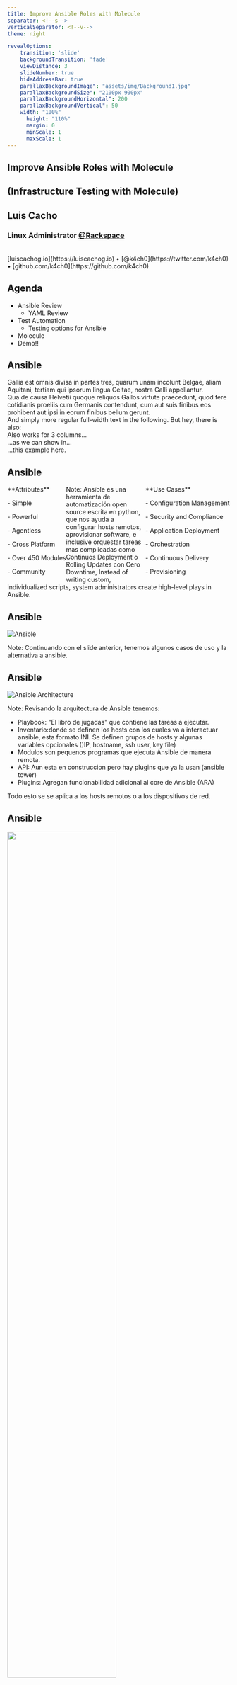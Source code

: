 ```yaml
---
title: Improve Ansible Roles with Molecule 
separator: <!--s-->
verticalSeparator: <!--v-->
theme: night

revealOptions:
    transition: 'slide'
    backgroundTransition: 'fade'
    viewDistance: 3
    slideNumber: true
    hideAddressBar: true
    parallaxBackgroundImage": "assets/img/Background1.jpg"
    parallaxBackgroundSize": "2100px 900px"
    parallaxBackgroundHorizontal": 200
    parallaxBackgroundVertical": 50
    width: "100%"
	  height: "110%"
	  margin: 0
	  minScale: 1
	  maxScale: 1
---
```


##  Improve Ansible Roles with Molecule 
## (Infrastructure Testing with Molecule)

<!--s-->
## Luis Cacho

### Linux Administrator [@Rackspace](https://rackspace.com)

<br/>
[luiscachog.io](https://luiscachog.io) &bull;
[@k4ch0](https://twitter.com/k4ch0) &bull;
[github.com/k4ch0](https://github.com/k4ch0)

<!--s-->
## Agenda

- Ansible Review
  - YAML Review
- Test Automation
  - Testing options for Ansible
- Molecule
- Demo!!

<!--s-->

<!-- .slide: data-background="assets/img/BackgroundAnsible.png" -->
<!--v-->

## Ansible

<section>
    <div class='multiCol'>
        <div class='col'>
            Gallia est omnis divisa in partes tres, quarum unam incolunt Belgae, aliam Aquitani, tertiam qui ipsorum lingua Celtae, nostra Galli appellantur.
        </div>
        <div class='col'>
            Qua de causa Helvetii quoque reliquos Gallos virtute praecedunt, quod fere cotidianis proeliis cum Germanis contendunt, cum aut suis finibus eos prohibent aut ipsi in eorum finibus bellum gerunt.
        </div>
    </div>
    And simply more regular full-width text in the following. But hey, there is also:
    <div class='multiCol'>
        <div class='col'>Also works for 3 columns...</div>
        <div class='col'>...as we can show in...</div>
        <div class='col'>...this example here.</div>
    </div>
</section>


<!--v-->

## Ansible

<section>
  <div style="text-align: left; float: left;">
    **Attributes**</p>
    - Simple</p>
    - Powerful</p>
    - Agentless</p>
    - Cross Platform</p>
    - Over 450 Modules</p>
    - Community</p>
    <!-- more Elements -->
  </div>

  <div style="text-align: left; float: right;">
    **Use Cases**</p>
    - Configuration Management</p>
    - Security and Compliance</p>
    - Application Deployment</p>
    - Orchestration</p>
    - Continuous Delivery</p>
    - Provisioning</p>
    <!-- more Elements -->
  </div>
</section>

Note:
Ansible es una herramienta de automatización open source escrita en python, que nos ayuda a configurar hosts remotos, aprovisionar software, e inclusive orquestar tareas mas complicadas como Continuos Deployment o Rolling Updates con Cero Downtime,
Instead of writing custom, individualized scripts, system administrators create high-level plays in Ansible. 

<!--v-->

## Ansible

![Ansible](assets/img/Ansible_all_in_one.png)

Note:
Continuando con el slide anterior, tenemos algunos casos de uso y la alternativa a ansible.

<!--v-->

## Ansible

![Ansible Architecture](assets/img/AnsibleArch.png)

Note:
Revisando la arquitectura de Ansible tenemos:

- Playbook: "El libro de jugadas" que contiene las tareas a ejecutar.
- Inventario:donde se definen los hosts con los cuales va a interactuar ansible, esta formato INI. Se definen grupos de hosts y algunas variables opcionales ()IP, hostname, ssh user, key file)
- Modulos son pequenos programas que ejecuta Ansible de manera remota.
- API: Aun esta en construccion pero hay plugins que ya la usan (ansible tower)
- Plugins: Agregan funcionabilidad adicional al core de Ansible (ARA)

Todo esto se se aplica a los hosts remotos o a los dispositivos de red.

<!--v-->

## Ansible

<img src="assets/img/Ansible_Playbook.png" width="70%" height="70%" >

Note:
Los componentes de playbook son, revisando desde la unidad mas pequena son:

- Tasks, que ejecutan el modulo de Ansible
- Al conjunto de varias tasks relacionadas, se le llama Play
- Al conjunto de diferentes Plays se le llama Playbook.

<!--v-->

## Ansible

- **Playbooks** contain **plays**  
- **Plays** contain **tasks**
- **Tasks** execute a **module**
- **Tasks** run sequencially
- **Handlers** are triggered by **tasks**, runs once at the end of the **play**

Note:
Revisando desde la unidad mas grande tenemos:
Cabe destacar que un Role se considera un playbook

<!--s-->

<!-- .slide: data-background="assets/img/BackgroundYaml.png" -->

<!--v-->

## YAML
#### YAML Ain't Markup Language

- Human-readable
- Machine-parseable language
- Data hierachy structures are maintained using identation.
- Data serialization format
  - JSON
  - XML
  - CSV

Note:
Legible para los humanos
Es un lenguaje que la maquina lo puede analizar facilmente
Las estructuras de datos de mantienen usando identacion (Python)
Tiene un forato de serialización de datos, ejemplos de ello son: JSON, XML, CSV
Serialization Format: A language used to convert or represent structured data or objects as series of characteres that can be stored on a disk.

<!--v-->

## YAML
#### YAML Ain't Markup Language

<section>
  <div style="text-align: left; float: left; font-size: 34px">
    - Documents begin with `---` </p>
      and end with `...` </p>
    - Identation denotes structure </p>
    - Comments begin with `#` </p>
    - Member of lists begin with `-` </p>
    - Key-value par use: </p>
      `<key>:<value>` </p>
    <!-- more Elements -->
  </div>

  <div style="text-align: right; float: right;" >
    <img style="float: right;" src="assets/img/YAML_Syntax.png" width="80%" height="80%" > <!-- .element: class="fragment" -->
  </div>
</section>

Note:
Los archivos empiezan con 3 guiones seguidos y terminan con 3 puntos (opcionales)
La identación marca estructura del archivo
Los comentarios comienzan con "gatito' o "hash"
Los miembros de una lista comienzan con un guion
Los valores de llave-valor se denotan como...

<!--s-->

<!-- .slide: data-background="assets/img/BackgroundTest.png" -->

<!--v-->

## Test Automation

- Reliable Code
- Quality
  - Fast feedback
- Time and cost saving
- Faster Development Cycle
  - CI/CD
- Repeatability
  - Test same change accross multiple environments (OS, Providers); multiple data sets

Note:
La automatizacion de las pruebas nos ayuda a:

- Tener un codigo mas seguro y confiable
- Mejora la calidad de nuestro codigo ya que permiten que se ejecuten más pruebas en menos tiempo, aumentando la cobertura de las pruebas, y realizando más exigentes.
- Reducimos el tiempo y el costo de un desarrollo
- Nos ayuda a tener un ciclo de desarrollo mas rapido ya que lo podemos/debemos integrar con alguna herramienta de CI/CD
- Repetibilidad, con lo cual podemos probar el mismo cambio en multples ambientes, sistemas operativos, o provides, o con diferentes data sets

<!--v-->

## Test Automation
#### Testing options for Ansible

- Ansible tasks *- Test Ansible w/ Ansible*<!-- .element: class="fragment" -->
- Test Kitchen *- Test Ansible w/ Ruby*<!-- .element: class="fragment" -->
- ansible-test *- Test Ansible w/ Unmaintained Python*<!-- .element: class="fragment" -->
- Molecule *- Test Ansible w/ Python*<!-- .element: class="fragment" -->

Note:
Algunas herramientas que revise, despues de ver la conferencia de Elana Hashman en en Ansible Fest 2017 son:

Testing Ansible with Ansible Tasks -> Test ansible with Ansible tasks
Benefits:

- As flexible and powerful as you need it
Issues:
- High development cost
- Ansible can't detect ansible bugs
- Need to write your own provisioner

Testing Ansible with ansible-test -> 
Benefits:

- Written in Python
- Solves the provisioning problem in "Test ansible with Ansible"
- Simple tool with small codebase
Issues:
- Onlys support docker provisioner on dEbian-based images
- Does not apear to be actively maintained

Testing Ansible with Test Kitchen -> 
Benefits:

- Large community
- Supports Ansible
- Supportw windows testing for Ansible
Issues:
- Written in Ruby
- Verifiers are Ruby or bash based
- Installs Ansible on the target host and runs it locally

<!--s-->

<!-- .slide: data-background="assets/img/BackgroundMolecule.png" -->

<!--v-->

## Molecule
#### Testing Ansible with Molecule

- Is designed to aid in the development and testing of Ansible roles.
- Provides support for testing with multiple instances, operating systems and distributions, virtualization providers, test frameworks and testing scenarios.
- Encourages an approach that results in consistently developed roles that are well-written, easily understood and maintained.

[https://github.com/ansible/molecule](https://github.com/ansible/molecule)
</br>
[https://molecule.readthedocs.io/](https://molecule.readthedocs.io/)

Note:


<!--v-->

## Molecule
#### Testing Ansible with Molecule

<section>
  <div style="text-align: left; float: left;">
    **Pros**</p> 
    - Written in Python</p>
    - Ansible-Native </p>
    - Large community</p>
    - Support for Python-based </br> verification with testinfra</p>
  </div>

  <div style="text-align: left; float: right;">
    **Cons**</p>
    - No Windows Support </p>
    - No Dinamyc Inventory Support</p>
  </div>
</section>

<!--v-->

## Molecule
#### Testing Ansible with Molecule

<section>
  <div style="text-align: left; float: left;">
    **Drivers**</p>
    - Docker (default)</p>
    - Vagrant</p>
    - Openstack</p>
    - More...</p>
    <!-- more Elements -->
  </div>

  <div style="text-align: left; float: right;">
    **Verifiers**</p>
    - Testinfra (default)</p>
    - Goss</p>
    - Inspect</p>
    <!-- more Elements -->
  </div>
</section>

<!--v-->

## Molecule
#### Testing Ansible with Molecule
- What can I test?
  - Files exists and permissions
  - Service are running
  - User exists and is member of the correct groups
  - Package installed
  - Basic Software interaction (Test web server basic authentication)

<!--v-->

## Molecule
#### Testing Ansible with Molecule

- Creates nodes for testing 
- Run the playbook on the nodes
- Run the playbook again to test idempotence
- Lints the Ansible code with ansible-lint
- Lint the Python code with flake8
- Runs the verifier tests on the nodes to ensure the desired state

<!--v-->

## Molecule
#### Subcommands

| Command | Description |
------- | ------- |
| check       | Use the provisioner to perform a Dry-Run... |
| converge    | Use the provisioner to configure instances... |
| create      | Use the provisioner to start the instances. |
| dependency  | Manage the role's dependencies. |
| destroy     | Use the provisioner to destroy the instances. |
| idempotence | Use the provisioner to configure the... |
| init        | Initialize a new role or scenario. |
| lint        | Lint the role. |

<!--v-->

## Molecule
#### Subcommands (cont'd)

| Command | Description |
------- | ------- |
| list        | Lists status of instances. |
| login       | Log in to one instance. |
| matrix      | List matrix of steps used to test instances. |
| prepare     | Use the provisioner to prepare the instances... |
| side-effect | Use the provisioner to perform side-effects... |
| syntax      | Use the provisioner to syntax check the role. |
| test        | Test (lint, destroy, dependency, syntax,... |
| verify      | Run automated tests against instances. |

<!--s-->

<!-- .slide: data-background="assets/img/Background1.jpg" -->

<!--v-->

## Molecule Demo
- Let's try!! <!-- .element: class="fragment" -->
  - Creates 2 nodes <!-- .element: class="fragment" -->
  - Converge both nodes <!-- .element: class="fragment" -->
  - Check for idempotence <!-- .element: class="fragment" -->
  - Lint the Ansible and Python code <!-- .element: class="fragment" -->
  - Verify the role against some tests <!-- .element: class="fragment" -->
</br>
- Github Repo: <!-- .element: class="fragment" --> *(Thanks to Garaged for provide a playbook to test)*<!-- .element: class="fragment" -->
</br>[https://github.com/k4ch0/elastic_stack](https://github.com/k4ch0/elastic_stack) <!-- .element: class="fragment" -->

<!--v-->

## Molecule Demo

```shell
$ molecule init role --role-name elastic_stack
--> Initializing new role elastic_stack...
Initialized role in /home/luis7238/elastic_stack/ successfully.
```
<!-- .element: class="fragment" -->

<!--v-->

## Molecule Demo

### Terminal time!! <!-- .element: class="fragment" -->

<!--v-->

## Molecule Demo
#### TO-DO

- Ansible-Vault implementation <!-- .element: class="fragment" -->
- Integrating Molecule into Travis CI, Circle CI, Jenkinks, etc <!-- .element: class="fragment" -->

<!--s-->

<!-- .slide: data-background="assets/img/BackgroundConclusion.jpg" -->

<!--v-->

## Conclusion <!-- .element: class="fragment" -->

- There are different testing solutions for Ansible, but Molecule is an Ansible-native and the robust option <!-- .element: class="fragment" -->
- Molecule allows you to create, converge, check idempotence, lint and verify your Ansible code <!-- .element: class="fragment" -->
- Molecule help you out to create the best playbooks possible <!-- .element: class="fragment" -->

<!--s-->

## Questions? <!-- .element: class="fragment" -->

<!--s-->

## Thank you! <!-- .element: class="fragment" data-fragment-index="1" -->

*Talk links, references and resources can be found at:* <!-- .element: class="fragment" data-fragment-index="2" -->
</br>
[https://luiscachog.io/talks/molecule-2019-03-01](https://luiscachog.io/talks/molecule-2019-03-01) <!-- .element: class="fragment" data-fragment-index="3" -->
